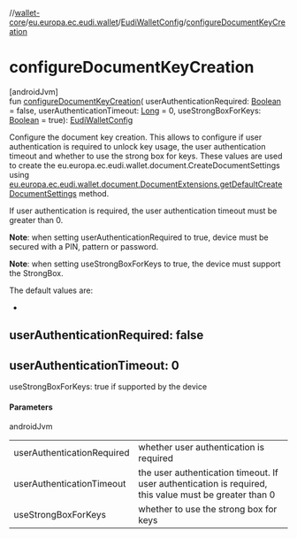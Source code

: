 //[wallet-core](../../../index.md)/[eu.europa.ec.eudi.wallet](../index.md)/[EudiWalletConfig](index.md)/[configureDocumentKeyCreation](configure-document-key-creation.md)

# configureDocumentKeyCreation

[androidJvm]\
fun [configureDocumentKeyCreation](configure-document-key-creation.md)(
userAuthenticationRequired: [Boolean](https://kotlinlang.org/api/latest/jvm/stdlib/kotlin/-boolean/index.html) =
false,
userAuthenticationTimeout: [Long](https://kotlinlang.org/api/latest/jvm/stdlib/kotlin/-long/index.html) =
0,
useStrongBoxForKeys: [Boolean](https://kotlinlang.org/api/latest/jvm/stdlib/kotlin/-boolean/index.html) =
true): [EudiWalletConfig](index.md)

Configure the document key creation. This allows to configure if user authentication is required to
unlock key usage, the user authentication timeout and whether to use the strong box for keys. These
values are used to create the eu.europa.ec.eudi.wallet.document.CreateDocumentSettings
using [eu.europa.ec.eudi.wallet.document.DocumentExtensions.getDefaultCreateDocumentSettings](../../eu.europa.ec.eudi.wallet.document/-document-extensions/get-default-create-document-settings.md)
method.

If user authentication is required, the user authentication timeout must be greater than 0.

**Note**: when setting userAuthenticationRequired to true, device must be secured with a PIN,
pattern or password.

**Note**: when setting useStrongBoxForKeys to true, the device must support the StrongBox.

The default values are:

-
userAuthenticationRequired: false
-
userAuthenticationTimeout: 0
-
useStrongBoxForKeys: true if supported by the device

#### Parameters

androidJvm

|                            |                                                                                                        |
|----------------------------|--------------------------------------------------------------------------------------------------------|
| userAuthenticationRequired | whether user authentication is required                                                                |
| userAuthenticationTimeout  | the user authentication timeout. If user authentication is required, this value must be greater than 0 |
| useStrongBoxForKeys        | whether to use the strong box for keys                                                                 |
